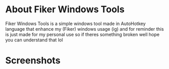 # About Fiker Windows Tools
Fiker Windows Tools is a simple windows tool made in AutoHotkey language that enhance my (Fiker) windows usage (ig) and for reminder this is just made for my personal use so if theres something broken well hope you can understand that lol

# Screenshots
